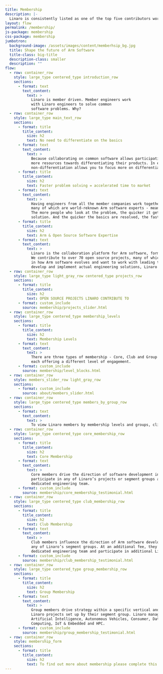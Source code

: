 ```yaml
---
title: Membership
description: |-
  Linaro is consistently listed as one of the top five contributors worldwide to the Linux Kernel and works on more than 70 open source projects.
layout: flow
permalink: /membership/
js-package: membership
css-package: membership
jumbotron:
  background-image: /assets/images/content/memberhsip_bg.jpg
  title: Shape the future of Arm Software
  title-class: big-title
  description-class: smaller
  description: ""
flow:
  - row: container_row
    style: large_type centered_type introduction_row
    sections:
      - format: text
        text_content:
          text: >
            Linaro is member driven. Member engineers work
            with Linaro engineers to solve common
            software problems. Why?
  - row: container_row
    style: large_type main_text_row
    sections:
      - format: title
        title_content:
          size: h2
          text: No need to differentiate on the basics
      - format: text
        text_content:
          text: >
            Because collaborating on common software allows participating member companies to direct
            more resources towards differentiating their products. In effect, collaborating on
            non-differentiation allows you to focus more on differentiation.
      - format: title
        title_content:
          size: h2
          text: Faster problem solving = accelerated time to market
      - format: text
        text_content:
          text: >
            Having engineers from all the member companies work together with Linaro engineers -
            many of which are world-reknown Arm software experts - means more eyes on the problem.
            The more people who look at the problem, the quicker it gets solved and the better the
            solution. And the quicker the basics are resolved, the faster you get your product to market.
      - format: title
        title_content:
          size: h2
          text: Arm & Open Source Software Expertise
      - format: text
        text_content:
          text: >
            Linaro is the collaboration platform for Arm software, formed in 2010 for this very purpose.
            We contribute to over 70 open source projects, many of which we maintain. If you want a say
            in how Arm software evolves and want to work with leading technology companies to
            develop and implement actual engineering solutions, Linaro membership is for you.
  - row: container_row
    style: large_type light_gray_row centered_type projects_row
    sections:
      - format: title
        title_content:
          size: h2
          text: OPEN SOURCE PROJECTS LINARO CONTRIBUTE TO
      - format: custom_include
        source: membership/projects_slider.html
  - row: container_row
    style: large_type centered_type membership_levels
    sections:
      - format: title
        title_content:
          size: h2
          text: Membership Levels
      - format: text
        text_content:
          text: >
            There are three types of membership - Core, Club and Group -
            each offering a different level of engagement.
      - format: custom_include
        source: membership/level_blocks.html
  - row: container_row
    style: members_slider_row light_gray_row
    sections:
      - format: custom_include
        source: about/members_slider.html
  - row: container_row
    style: large_type centered_type members_by_group_row
    sections:
      - format: text
        text_content:
          text: >
            To view Linaro members by membership levels and groups, click [here](/members-by-group/)
  - row: container_row
    style: large_type centered_type core_membership_row
    sections:
      - format: title
        title_content:
          size: h2
          text: Core Membership
      - format: text
        text_content:
          text: >
            Core members drive the direction of software development in the Arm ecosystem. They can
            participate in any of Linaro’s projects or segment groups and have access to their own
            dedicated engineering team.
      - format: custom_include
        source: membership/core_membership_testimonial.html
  - row: container_row
    style: large_type centered_type club_membership_row
    sections:
      - format: title
        title_content:
          size: h2
          text: Club Membership
      - format: text
        text_content:
          text: >
            Club members influence the direction of Arm software development and can participate in
            any of Linaro’s segment groups. At an additional fee, they can also have access to their own
            dedicated engineering team and participate in additional Linaro projects.
      - format: custom_include
        source: membership/club_membership_testimonial.html
  - row: container_row
    style: large_type centered_type group_membership_row
    sections:
      - format: title
        title_content:
          size: h2
          text: Group Membership
      - format: text
        text_content:
          text: >
            Group members drive strategy within a specific vertical and can participate in any of the
            Linaro projects set up by their segment group. Linaro manages the following groups:
            Artificial Intelligence, Autonomous Vehicles, Consumer, Datacenter & Cloud, Edge & Fog
            Computing, IoT & Embedded and HPC.
      - format: custom_include
        source: membership/group_membership_testimonial.html
  - row: container_row
    style: membership_form
    sections:
      - format: title
        title_content:
          size: h2
          text: To find out more about membership please complete this form
---
```

